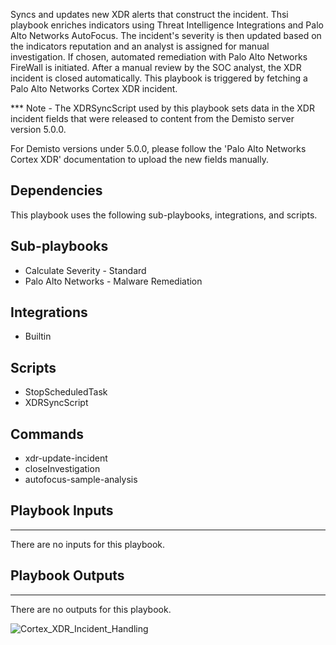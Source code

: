 Syncs and updates new XDR alerts that construct the incident. Thsi playbook enriches indicators using Threat Intelligence Integrations and Palo Alto Networks AutoFocus. The incident's severity is then updated based on the indicators reputation and an analyst is assigned for manual investigation. If chosen, automated remediation with Palo Alto Networks FireWall is initiated. After a manual review by the SOC analyst, the XDR incident is closed automatically. This playbook is triggered by fetching a Palo Alto Networks Cortex XDR incident. 

*** Note - The XDRSyncScript used by this playbook sets data in the XDR incident fields that were released to content from the Demisto server version 5.0.0.

For Demisto versions under 5.0.0, please follow the 'Palo Alto Networks Cortex XDR' documentation to upload the new fields manually.

## Dependencies
This playbook uses the following sub-playbooks, integrations, and scripts.

## Sub-playbooks
* Calculate Severity - Standard
* Palo Alto Networks - Malware Remediation

## Integrations
* Builtin

## Scripts
* StopScheduledTask
* XDRSyncScript

## Commands
* xdr-update-incident
* closeInvestigation
* autofocus-sample-analysis

## Playbook Inputs
---
There are no inputs for this playbook.

## Playbook Outputs
---
There are no outputs for this playbook.

![Cortex_XDR_Incident_Handling](https://github.com/demisto/content/blob/77dfca704d8ac34940713c1737f89b07a5fc2b9d/images/playbooks/Cortex_XDR_Incident_Handling.png)
